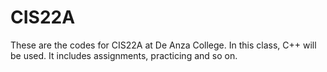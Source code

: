 # CIS22A
These are the codes for CIS22A at De Anza College. In this class, C++ will be used.
It includes assignments, practicing and so on.
